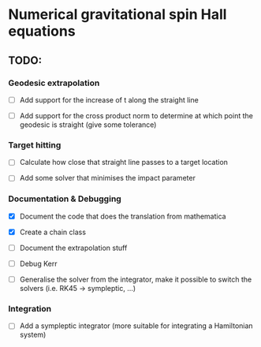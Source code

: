 # Numerical gravitational spin Hall equations


## TODO:


### Geodesic extrapolation
- [ ] Add support for the increase of t along the straight line
- [ ] Add support for the cross product norm to determine at which point the geodesic is straight (give some tolerance)


### Target hitting
- [ ] Calculate how close that straight line passes to a target location 
- [ ] Add some solver that minimises the impact parameter


### Documentation & Debugging
- [x] Document the code that does the translation from mathematica
- [x] Create a chain class
- [ ] Document the extrapolation stuff
- [ ] Debug Kerr
- [ ] Generalise the solver from the integrator, make it possible to switch the solvers (i.e. RK45 -> sympleptic, ...)


### Integration
- [ ] Add a sympleptic integrator (more suitable for integrating a Hamiltonian system)
